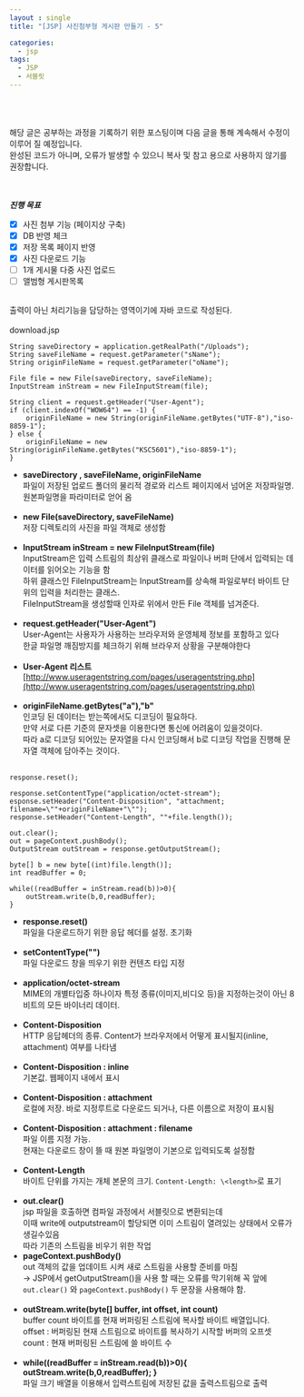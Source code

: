 ```yaml
---
layout : single
title: "[JSP] 사진첨부형 게시판 만들기 - 5"

categories:
  - jsp
tags:
  - JSP
  - 서블릿
---
```

<br><br><br>
해당 글은 공부하는 과정을 기록하기 위한 포스팅이며 다음 글을 통해 계속해서 수정이 이루어 질 예정입니다.<br>
완성된 코드가 아니며, 오류가 발생할 수 있으니 복사 및 참고 용으로 사용하지 않기를 권장합니다.<br><br><br>

***진행 목표***

 - [x] 사진 첨부 기능 (페이지상 구축)
 - [x] DB 반영 체크
 - [x] 저장 목록 페이지 반영
 - [x] 사진 다운로드 기능
 - [ ] 1개 게시물 다중 사진 업로드
 - [ ] 앨범형 게시판목록

<br>출력이 아닌 처리기능을 담당하는 영역이기에 자바 코드로 작성된다.<br><br>
download.jsp
<br>
~~~
String saveDirectory = application.getRealPath("/Uploads");
String saveFileName = request.getParameter("sName");
String originFileName = request.getParameter("oName");

File file = new File(saveDirectory, saveFileName);
InputStream inStream = new FileInputStream(file);
	
String client = request.getHeader("User-Agent");
if (client.indexOf("WOW64") == -1) {
	originFileName = new String(originFileName.getBytes("UTF-8"),"iso-8859-1");
} else {
	originFileName = new String(originFileName.getBytes("KSC5601"),"iso-8859-1");
}
~~~

 - **saveDirectory , saveFileName, originFileName**<br>파일이 저장된 업로드 폴더의 물리적 경로와 리스트 페이지에서 넘어온 저장파일명.<br>원본파일명을 파라미터로 얻어 옴<br><br>
 - **new File(saveDirectory, saveFileName)**<br>저장 디렉토리의 사진을 파일 객체로 생성함<br><br>
 - **InputStream inStream = new FileInputStream(file)**<br>InputStream은 입력 스트림의 최상위 클래스로 파일이나 버퍼 단에서 입력되는 데이터를 읽어오는 기능을 함<br>하위 클래스인 FileInputStream는 InputStream를 상속해 파일로부터 바이트 단위의 입력을 처리한는 클래스.<br>FileInputStream을 생성할때 인자로 위에서 만든 File 객체를 넘겨준다.<br><br>
 - **request.getHeader("User-Agent")**<br>User-Agent는 사용자가 사용하는 브라우저와 운영체제 정보를 포함하고 있다<br>한글 파일명 깨짐방지를 체크하기 위해 브라우저 상황을 구분해야한다<br><br> 
 - **User-Agent 리스트**<br>[http://www.useragentstring.com/pages/useragentstring.php](http://www.useragentstring.com/pages/useragentstring.php)<br><br>
 - **originFileName.getBytes("a"),"b"**<br>인코딩 된 데이터는 받는쪽에서도 디코딩이 필요하다. <br>만약 서로 다른 기준의 문자셋을 이용한다면 통신에 어려움이 있을것이다. <br>따라 a로 디코딩 되어있는 문자열을 다시 인코딩해서 b로 디코딩 작업을 진행해 문자열 객체에 담아주는 것이다.<br><br>

~~~
response.reset();

response.setContentType("application/octet-stream");
esponse.setHeader("Content-Disposition", "attachment; filename=\""+originFileName+"\"");
response.setHeader("Content-Length", ""+file.length());
	
out.clear();
out = pageContext.pushBody();
OutputStream outStream = response.getOutputStream();
	
byte[] b = new byte[(int)file.length()];
int readBuffer = 0;
	
while((readBuffer = inStream.read(b))>0){
	outStream.write(b,0,readBuffer);
}
~~~

- **response.reset()**<br>파일을 다운로드하기 위한 응답 헤더를 설정. 초기화<br><br>
- **setContentType("")**<br>파일 다운로드 창을 띄우기 위한 컨텐츠 타입 지정<br><br>
- **application/octet-stream**<br>MIME의 개별타입중 하나이자 특정 종류(이미지,비디오 등)을 지정하는것이 아닌 8비트의 모든 바이너리 데이터.<br><br>
- **Content-Disposition**<br>HTTP 응답헤더의 종류. Content가 브라우저에서 어떻게 표시될지(inline, attachment) 여부를 나타냄<br><br>
- **Content-Disposition : inline**<br>기본값. 웹페이지 내에서 표시<br><br>
- **Content-Disposition : attachment**<br>로컬에 저장. 바로 지정루트로 다운로드 되거나, 다른 이름으로 저장이 표시됨<br><br>
- **Content-Disposition : attachment : filename**<br>파일 이름 지정 가능. <br>현재는 다운로드 창이 뜰 때 원본 파일명이 기본으로 입력되도록 설정함<br><br>
- **Content-Length**<br>바이트 단위를 가지는 개체 본문의 크기. `Content-Length: \<length>`로 표기 <br><br>
- **out.clear()**<br>jsp 파일을 호출하면 컴파일 과정에서 서블릿으로 변환되는데<br>이때 write에 outputstream이 할당되면 이미 스트림이 열려있는 상태에서 오류가 생길수있음<br>따라 기존의 스트림을 비우기 위한 작업
- **pageContext.pushBody()**<br>out 객체의 값을 업데이트 시켜 새로 스트림을 사용할 준비를 마침<br>
 → JSP에서 getOutputStream()을 사용 할 때는 오류를 막기위해 꼭 앞에 `out.clear()` 와 `pageContext.pushBody()` 두 문장을 사용해야 함.<br><br>
- **outStream.write(byte[] buffer, int offset, int count)**<br> buffer count 바이트를 현재 버퍼링된 스트림에 복사할 바이트 배열입니다.<br>offset : 버퍼링된 현재 스트림으로 바이트를 복사하기 시작할 버퍼의 오프셋<br>count : 현재 버퍼링된 스트림에 쓸 바이트 수<br> <br> 
- **while((readBuffer = inStream.read(b))>0){ outStream.write(b,0,readBuffer); }**<br> 파일 크기 배열을 이용해서 입력스트림에 저장된 값을 출력스트림으로 출력
